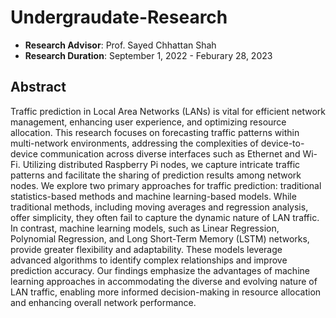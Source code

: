 # Undergraudate-Research

- **Research Advisor**: Prof. Sayed Chhattan Shah
- **Research Duration**: September 1, 2022 - Feburary 28, 2023


## Abstract
Traffic prediction in Local Area Networks (LANs) is vital for efficient network management, enhancing user experience, and optimizing resource allocation. This research focuses on forecasting traffic patterns within multi-network environments, addressing the complexities of device-to-device communication across diverse interfaces such as Ethernet and Wi-Fi. Utilizing distributed Raspberry Pi nodes, we capture intricate traffic patterns and facilitate the sharing of prediction results among network nodes. We explore two primary approaches for traffic prediction: traditional statistics-based methods and machine learning-based models. While traditional methods, including moving averages and regression analysis, offer simplicity, they often fail to capture the dynamic nature of LAN traffic. In contrast, machine learning models, such as Linear Regression, Polynomial Regression, and Long Short-Term Memory (LSTM) networks, provide greater flexibility and adaptability. These models leverage advanced algorithms to identify complex relationships and improve prediction accuracy. Our findings emphasize the advantages of machine learning approaches in accommodating the diverse and evolving nature of LAN traffic, enabling more informed decision-making in resource allocation and enhancing overall network performance.
